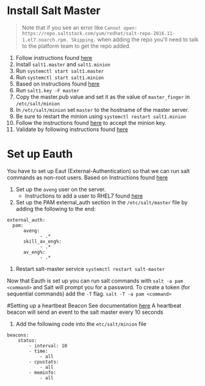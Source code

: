 # Install Salt Master
> Note that if you see an error like `Cannot open: https://repo.saltstack.com/yum/redhat/salt-repo-2016.11-1.el7.noarch.rpm. Skipping.` when adding the repo you'll need to talk to the platform team to get the repo added. 

1. Follow instructions found [here](https://repo.saltstack.com/#rhel)
1. Install `salt1.master` and `salt1.minion`
1. Run `systemctl start salt1.master`
1. Run `systemctl start salt1.minion`
1. Based on instructions found [here](https://docs.saltstack.com/en/latest/ref/configuration/index.html)
1. Run `salt1.key -F master`
1. Copy the master.pub value and set it as the value of `master_finger` in `/etc/salt/minion`
1. In `/etc/salt/minion` set `master` to the hostname of the master server.
1. Be sure to restart the minion using `systemctl restart salt1.minion`
1. Follow the instructions found [here](https://docs.saltstack.com/en/latest/ref/configuration/index.html#key1.management) to accept the minion key.
1. Validate by following instructions found [here](https://docs.saltstack.com/en/latest/ref/configuration/index.html#sending-commands)


# Set up Eauth
You have to set up Eaut (External-Authentication) so that we can run salt commands as non-root users.
Based on Instructions found [here](https://docs.saltstack.com/en/latest/topics/eauth/index.html)
1. Set up the `aveng` user on the server.
    - Instructions to add a user to RHEL7 found [here](https://access.redhat.com/documentation/en-US/Red_Hat_Enterprise_Linux/7/html/System_Administrators_Guide/s1-users-tools.html)
1. Set up the PAM external_auth section in the `/etc/salt/master` file by adding the following to the end:
```
external_auth:
  pam:
      aveng:
            - .*
      skill_av_eng%:
            - .*
      av_eng%:
            - .*
```
1. Restart salt-master service `systemctl restart salt-master`

Now that Eauth is set up you can run salt commands with `salt -a pam <command>` and Salt will prompt you for a password.
To create a token (for sequential commands) add the `-T` flag. `salt -T -a pam <command>`

#Setting up a heartbeat Beacon 
See documentation [here](https://docs.saltstack.com/en/latest/topics/beacons/)
A heartbeat beacon will send an event to the salt master every 10 seconds
1. Add the following code into the `etc/salt/minion` file
```
beacons:
    status:
        - interval: 10
        - time:
            - all
        - cpustats:
            - all
        - meminfo:
            - all
```
